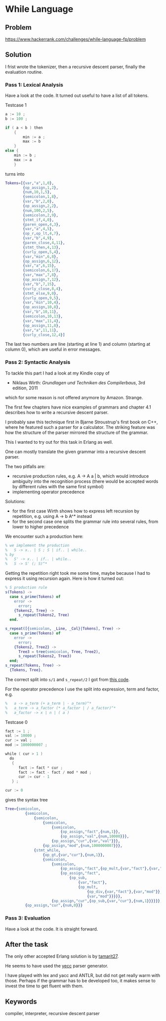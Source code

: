 # While Language

## Problem
https://www.hackerrank.com/challenges/while-language-fp/problem

## Solution
I frist wrote the tokenizer, then a recursive descent parser, finally the evaluation
routine.

### Pass 1: Lexical Analysis

Have a look at the code. It turned out useful to have a list of all tokens.

Testcase 1

```go
a := 10 ;
b := 100 ;

if ( a < b ) then
    {
        min := a ;
        max := b
    }
else {
    min := b ;
    max := a
    }
```
turns into
```erlang
Tokens=[{var,"a",1,0},
        {op_assign,1,2},
        {num,10,1,5},
        {semicolon,1,8},
        {var,"b",2,0},
        {op_assign,2,2},
        {num,100,2,5},
        {semicolon,2,9},
        {stmt_if,4,0},
        {paren_open,4,3},
        {var,"a",4,5},
        {op_r,op_lt,4,7},
        {var,"b",4,9},
        {paren_close,4,11},
        {stmt_then,4,13},
        {curly_open,5,4},
        {var,"min",6,8},
        {op_assign,6,12},
        {var,"a",6,15},
        {semicolon,6,17},
        {var,"max",7,8},
        {op_assign,7,12},
        {var,"b",7,15},
        {curly_close,8,4},
        {stmt_else,9,0},
        {curly_open,9,5},
        {var,"min",10,4},
        {op_assign,10,8},
        {var,"b",10,11},
        {semicolon,10,13},
        {var,"max",11,4},
        {op_assign,11,8},
        {var,"a",11,11},
        {curly_close,12,4}]
```

The last two numbers are line (starting at line 1) and column (starting at column 0),
which are useful in error messages.


### Pass 2: Syntactic Analysis
To tackle this part I had a look at my Kindle copy of 

* Niklaus Wirth: *Grundlagen und Techniken des Compilerbaus*, 3rd edition, 2011

which for some reason is not offered anymore by Amazon. Strange. 

The first few chapters have nice examples of grammars and chapter 4.1 describes
how to write a recursive descent parser. 

I probably saw this technique first in Bjarne Stroustrup's first book on C++,
where he featured such a parser for a calculator.
The striking feature was how the structure of the parser mirrored the structure
of the grammar.

This I wanted to try out for this task in Erlang as well.

One can mostly translate the given grammar into a recursive descent parser.

The two pitfalls are:
* recursive production rules, e.g. A -> A a | b, which would introduce ambiguity into 
  the recognition process (there would be accepted words by different rules with the
  same first symbol)
* implementing operator precedence

Solutions:
* for the first case Wirth shows how to express left recursion by repetition, e.g. using
  A -> b A^* instead
* for the second case one splits the grammar rule into several rules, from lower to higher 
  precedence

We encounter such a production here:
```erlang
% we implement the production
%   S -> x.. | S ; S | if.. | while..
% by
%   S' -> x.. | if.. | while..
%   S -> S' (; S)^*
```
Getting the repetition right took me some time, maybe because I had to express it
using recursion again. Here is how it turned out:

```erlang
% S production rule
s(Tokens) ->
  case s_prime(Tokens) of
    error -> 
      error;
    {Tokens2, Tree} ->
      s_repeat(Tokens2, Tree)
  end.

s_repeat([{semicolon, _Line, _Col}|Tokens], Tree) ->
  case s_prime(Tokens) of
    error ->
      error;
    {Tokens2, Tree2} ->
      Tree3 = tree(semicolon, Tree, Tree2),
      s_repeat(Tokens2, Tree3)
  end;
s_repeat(Tokens, Tree) ->
  {Tokens, Tree}.
```

The correct split into `s/1` and `s_repeat/2` I got from [this code](http://www.cs.dartmouth.edu/~mckeeman/cs118/languages/erlang/exprParser.html).

For the operator precedence I use the split into expression, term and factor, e.g.
```erlang
%   a -> a_term (+ a_term | - a_term)^*
%   a_term -> a_factor (* a_factor | / a_factor)^*
%   a_factor -> x | n | ( a )
```

Testcase 0 

```go
fact := 1 ;
val := 10000 ;
cur := val ;
mod := 1000000007 ;

while ( cur > 1 )
  do
   {
      fact := fact * cur ;
      fact := fact - fact / mod * mod ;
      cur := cur - 1
   } ;

cur := 0
```

gives the syntax tree

```erlang
Tree={semicolon,
         {semicolon,
             {semicolon,
                 {semicolon,
                     {semicolon,
                         {op_assign,"fact",{num,1}},
                         {op_assign,"val",{num,10000}}},
                     {op_assign,"cur",{var,"val"}}},
                 {op_assign,"mod",{num,1000000007}}},
             {stmt_while,
                 {op_gt,{var,"cur"},{num,1}},
                 {semicolon,
                     {semicolon,
                         {op_assign,"fact",{op_mult,{var,"fact"},{var,"cur"}}},
                         {op_assign,"fact",
                             {op_sub,
                                 {var,"fact"},
                                 {op_mult,
                                     {op_div,{var,"fact"},{var,"mod"}},
                                     {var,"mod"}}}}},
                     {op_assign,"cur",{op_sub,{var,"cur"},{num,1}}}}}},
         {op_assign,"cur",{num,0}}}
```

### Pass 3: Evaluation
Have a look at the code. It is straight forward.


## After the task

The only other accepted Erlang solution is by [tamarit27](https://www.hackerrank.com/tamarit27).

He seems to have used the [yecc](http://erlang.org/doc/man/yecc.html) parser generator.

I have played with lex and yacc and ANTLR, but did not get really warm with those.
Perhaps if the grammar has to be developed too, it makes sense to invest the time to
get fluent with them.

## Keywords
compiler, interpreter, recursive descent parser

